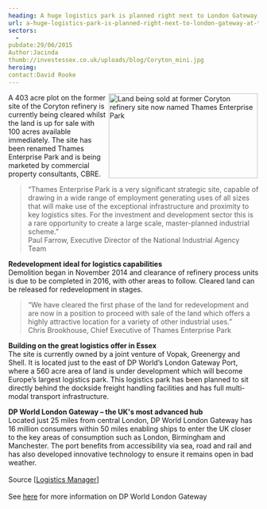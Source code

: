```yaml
---
heading: A huge logistics park is planned right next to London Gateway at the mouth of the Thames
url: a-huge-logistics-park-is-planned-right-next-to-london-gateway-at-the-mouth-of-the-thames
sectors:
  -  
pubdate:29/06/2015
Author:Jacinda
thumb://investessex.co.uk/uploads/blog/Coryton_mini.jpg
heroimg:
contact:David Rooke
---
```

<p><img alt='Land being sold at former Coryton refinery site now named Thames Enterprise Park ' src='http://www.investessex.co.uk/uploads/blog/Coryton_300.jpg' style='width: 300px; height: 170px; margin-left: 2px; margin-right: 2px; float: right;'/>A 403 acre plot on the former site of the Coryton refinery is currently being cleared whilst the land is up for sale with 100 acres available immediately. The site has been renamed Thames Enterprise Park and is being marketed by commercial property consultants, CBRE.</p><blockquote><p>“Thames Enterprise Park is a very significant strategic site, capable of drawing in a wide range of employment generating uses of all sizes that will make use of the exceptional infrastructure and proximity to key logistics sites. For the investment and development sector this is a rare opportunity to create a large scale, master-planned industrial scheme.”<br/>Paul Farrow, Executive Director of the National Industrial Agency Team</p></blockquote><p><strong>Redevelopment ideal for logistics capabilities</strong><br/>Demolition began in November 2014 and clearance of refinery process units is due to be completed in 2016, with other areas to follow. Cleared land can be released for redevelopment in stages.</p><blockquote><p>“We have cleared the first phase of the land for redevelopment and are now in a position to proceed with sale of the land which offers a highly attractive location for a variety of other industrial uses.”<br/>Chris Brookhouse, Chief Executive of Thames Enterprise Park</p></blockquote><p><strong>Building on the great logistics offer in Essex</strong><br/>The site is currently owned by a joint venture of Vopak, Greenergy and Shell. It is located just to the east of DP World’s London Gateway Port, where a 560 acre area of land is under development which will become Europe’s largest logistics park. This logistics park has been planned to sit directly behind the dockside freight handling facilities and has full multi-modal transport infrastructure.</p><p><strong>DP World London Gateway – the UK's most advanced hub</strong><br/>Located just 25 miles from central London, DP World London Gateway has 16 million consumers within 50 miles enabling ships to enter the UK closer to the key areas of consumption such as London, Birmingham and Manchester. The port benefits from accessibility via sea, road and rail and has also developed innovative technology to ensure it remains open in bad weather.<br/><br/>Source [<a href='http://www.logisticsmanager.com/2015/06/huge-logistics-site-planned-for-coryton/' target='_blank'>Logistics Manager</a>]<br/><br/>See <a href='http://www.investessex.co.uk/studies/place-studies/london-gateway-port/' target='_blank'>here</a> for more information on DP World London Gateway</p>